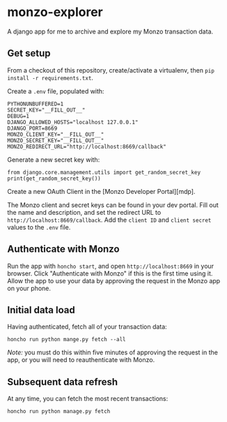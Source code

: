 monzo-explorer
==============

A django app for me to archive and explore my Monzo transaction data.


Get setup
---------

From a checkout of this repository, create/activate a virtualenv, then
`pip install -r requirements.txt`.

Create a `.env` file, populated with:

    PYTHONUNBUFFERED=1
    SECRET_KEY="__FILL_OUT__"
    DEBUG=1
    DJANGO_ALLOWED_HOSTS="localhost 127.0.0.1"
    DJANGO_PORT=8669
    MONZO_CLIENT_KEY="__FILL_OUT__"
    MONZO_SECRET_KEY="__FILL_OUT__"
    MONZO_REDIRECT_URL="http://localhost:8669/callback"

Generate a new secret key with:

    from django.core.management.utils import get_random_secret_key
    print(get_random_secret_key())

Create a new OAuth Client in the [Monzo Developer Portal][mdp]. 

The Monzo client and secret keys can be found in your dev portal. Fill out
the name and description, and set the redirect URL to
`http://localhost:8669/callback`. Add the `client ID` and `client secret`
values to the `.env` file.


Authenticate with Monzo
-----------------------

Run the app with `honcho start`, and open `http://localhost:8669` in your
browser. Click "Authenticate with Monzo" if this is the first time using it.
Allow the app to use your data by approving the request in the Monzo app
on your phone.

Initial data load
-----------------

Having authenticated, fetch all of your transaction data:

    honcho run python mange.py fetch --all

*Note:* you must do this within five minutes of approving the request in
the app, or you will need to reauthenticate with Monzo.

Subsequent data refresh
-----------------------

At any time, you can fetch the most recent transactions:

    honcho run python manage.py fetch
